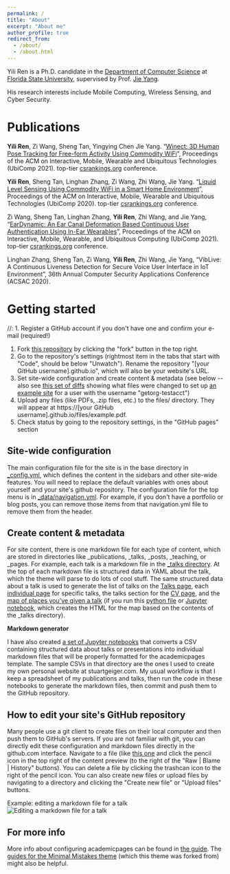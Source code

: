```yaml
---
permalink: /
title: "About"
excerpt: "About me"
author_profile: true
redirect_from: 
  - /about/
  - /about.html
---
```


Yili Ren is a Ph.D. candidate in the [Department of Computer Science](https://www.cs.fsu.edu/) at [Florida State University](https://www.fsu.edu/), supervised by Prof. [Jie Yang](https://www.cs.fsu.edu/~jieyang/).

His research interests include Mobile Computing, Wireless Sensing, and Cyber Security.

Publications
======
**Yili Ren**, Zi Wang, Sheng Tan, Yingying Chen Jie Yang. “[Winect: 3D Human Pose Tracking for Free-form Activity Using Commodity WiFi](https://yiliren.github.io/files/Winect2021.pdf)”, Proceedings of the ACM on Interactive, Mobile, Wearable and Ubiquitous Technologies (UbiComp 2021). top-tier [csrankings.org](http://csrankings.org/) conference.

**Yili Ren**, Sheng Tan, Linghan Zhang, Zi Wang, Zhi Wang, Jie Yang. “[Liquid Level Sensing Using Commodity WiFi in a Smart Home Environment](https://yiliren.github.io/files/LiquidSense2020.pdf)”, Proceedings of the ACM on Interactive, Mobile, Wearable and Ubiquitous Technologies (UbiComp 2020). top-tier [csrankings.org](http://csrankings.org/) conference. 

Zi Wang, Sheng Tan, Linghan Zhang, **Yili Ren**, Zhi Wang, and Jie Yang, “[EarDynamic: An Ear Canal Deformation Based Continuous User Authentication Using In-Ear Wearables](https://yiliren.github.io/files/EarDynamic2021.pdf)”, Proceedings of the ACM on Interactive, Mobile, Wearable, and Ubiquitous Computing (UbiComp 2021). top-tier [csrankings.org](http://csrankings.org/) conference. 

Linghan Zhang, Sheng Tan, Zi Wang, **Yili Ren**, Zhi Wang, Jie Yang, “VibLive: A Continuous Liveness Detection for Secure Voice User Interface in IoT Environment”, 36th Annual Computer Security Applications Conference (ACSAC 2020). 

Getting started
======
//: 1. Register a GitHub account if you don't have one and confirm your e-mail (required!)
1. Fork [this repository](https://github.com/academicpages/academicpages.github.io) by clicking the "fork" button in the top right. 
1. Go to the repository's settings (rightmost item in the tabs that start with "Code", should be below "Unwatch"). Rename the repository "[your GitHub username].github.io", which will also be your website's URL.
1. Set site-wide configuration and create content & metadata (see below -- also see [this set of diffs](http://archive.is/3TPas) showing what files were changed to set up [an example site](https://getorg-testacct.github.io) for a user with the username "getorg-testacct")
1. Upload any files (like PDFs, .zip files, etc.) to the files/ directory. They will appear at https://[your GitHub username].github.io/files/example.pdf.  
1. Check status by going to the repository settings, in the "GitHub pages" section

Site-wide configuration
------
The main configuration file for the site is in the base directory in [_config.yml](https://github.com/academicpages/academicpages.github.io/blob/master/_config.yml), which defines the content in the sidebars and other site-wide features. You will need to replace the default variables with ones about yourself and your site's github repository. The configuration file for the top menu is in [_data/navigation.yml](https://github.com/academicpages/academicpages.github.io/blob/master/_data/navigation.yml). For example, if you don't have a portfolio or blog posts, you can remove those items from that navigation.yml file to remove them from the header. 

Create content & metadata
------
For site content, there is one markdown file for each type of content, which are stored in directories like _publications, _talks, _posts, _teaching, or _pages. For example, each talk is a markdown file in the [_talks directory](https://github.com/academicpages/academicpages.github.io/tree/master/_talks). At the top of each markdown file is structured data in YAML about the talk, which the theme will parse to do lots of cool stuff. The same structured data about a talk is used to generate the list of talks on the [Talks page](https://academicpages.github.io/talks), each [individual page](https://academicpages.github.io/talks/2012-03-01-talk-1) for specific talks, the talks section for the [CV page](https://academicpages.github.io/cv), and the [map of places you've given a talk](https://academicpages.github.io/talkmap.html) (if you run this [python file](https://github.com/academicpages/academicpages.github.io/blob/master/talkmap.py) or [Jupyter notebook](https://github.com/academicpages/academicpages.github.io/blob/master/talkmap.ipynb), which creates the HTML for the map based on the contents of the _talks directory).

**Markdown generator**

I have also created [a set of Jupyter notebooks](https://github.com/academicpages/academicpages.github.io/tree/master/markdown_generator
) that converts a CSV containing structured data about talks or presentations into individual markdown files that will be properly formatted for the academicpages template. The sample CSVs in that directory are the ones I used to create my own personal website at stuartgeiger.com. My usual workflow is that I keep a spreadsheet of my publications and talks, then run the code in these notebooks to generate the markdown files, then commit and push them to the GitHub repository.

How to edit your site's GitHub repository
------
Many people use a git client to create files on their local computer and then push them to GitHub's servers. If you are not familiar with git, you can directly edit these configuration and markdown files directly in the github.com interface. Navigate to a file (like [this one](https://github.com/academicpages/academicpages.github.io/blob/master/_talks/2012-03-01-talk-1.md) and click the pencil icon in the top right of the content preview (to the right of the "Raw | Blame | History" buttons). You can delete a file by clicking the trashcan icon to the right of the pencil icon. You can also create new files or upload files by navigating to a directory and clicking the "Create new file" or "Upload files" buttons. 

Example: editing a markdown file for a talk
![Editing a markdown file for a talk](/images/editing-talk.png)

For more info
------
More info about configuring academicpages can be found in [the guide](https://academicpages.github.io/markdown/). The [guides for the Minimal Mistakes theme](https://mmistakes.github.io/minimal-mistakes/docs/configuration/) (which this theme was forked from) might also be helpful.
